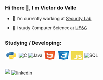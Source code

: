 ### Hi there 👋, I'm Victor do Valle

- 🔭 I’m currently working at [Security Lab](https://labsec.ufsc.br/)

- 🌱 I study Computer Science at [UFSC](https://cco.ufsc.br/)


##

<div style="display: inline_block">
  <h3>Studying / Developing:</h3>
  
  <img align="center" title="Python" alt="Python" height="30" width="40" src="https://raw.githubusercontent.com/devicons/devicon/master/icons/python/python-original.svg"> 
  <img align="center" title="C" alt="C" height="30" width="30" src="https://img.icons8.com/color/480/c-programming.png">
  <img align="center" title="Java" alt="Java" height="30" width="40" src="https://cdn.jsdelivr.net/gh/devicons/devicon/icons/java/java-original.svg">
  <img align="center" title="HTML" alt="HTML" height="30" width="40" src="https://raw.githubusercontent.com/devicons/devicon/master/icons/html5/html5-original.svg">
  <img align="center" title="CSS" alt="CSS" height="30" width="40" src="https://raw.githubusercontent.com/devicons/devicon/master/icons/css3/css3-original.svg">
  <img align="center" title="JavaScript" alt="JavaScript" height="30" width="40" src="https://raw.githubusercontent.com/devicons/devicon/master/icons/javascript/javascript-plain.svg">
  <img align="center" title="SQL" alt="SQL" height="30" width="30" src="https://cdn-icons-png.flaticon.com/128/4492/4492311.png">
  
</div>

##

<div>
  <a href = "mailto:victorvcunha@hotmail.com"><img src="https://img.shields.io/badge/Microsoft_Outlook-0078D4?style=for-the-badge&logo=microsoft-outlook&logoColor=white" target="_blank"></a>
  <a href="https://www.linkedin.com/in/victordovalle/" target="_blank"><img align="center" src="https://img.shields.io/badge/-LinkedIn-%230077B5?style=for-the-badge&logo=linkedin&logoColor=white" alt="linkedin"/></a>
</div>
